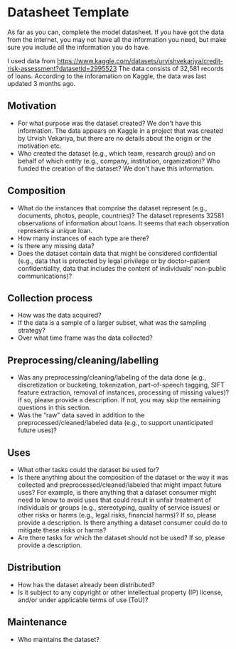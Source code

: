 # Datasheet Template

As far as you can, complete the model datasheet. If you have got the data from the internet, you may not have all the information you need, but make sure you include all the information you do have. 

I used data from https://www.kaggle.com/datasets/urvishvekariya/credit-risk-assessment?datasetId=2995523
The data consists of 32,581 records of loans.
According to the inforamation on Kaggle, the data was last updated 3 months ago.

## Motivation

- For what purpose was the dataset created? We don't have this information. The data appears on Kaggle in a project that was created by Urvish Vekariya, but there are no details about the origin or the motivation etc. 
- Who created the dataset (e.g., which team, research group) and on behalf of which entity (e.g., company, institution, organization)? Who funded the creation of the dataset? We don't have this information.



 
## Composition

- What do the instances that comprise the dataset represent (e.g., documents, photos, people, countries)? The dataset represents 32581 observations of information about loans. It seems that each observation represents a unique loan. 
- How many instances of each type are there? 
- Is there any missing data?
- Does the dataset contain data that might be considered confidential (e.g., data that is protected by legal privilege or by    doctor–patient confidentiality, data that includes the content of individuals’ non-public communications)?

## Collection process

- How was the data acquired? 
- If the data is a sample of a larger subset, what was the sampling strategy? 
- Over what time frame was the data collected?

## Preprocessing/cleaning/labelling

- Was any preprocessing/cleaning/labeling of the data done (e.g., discretization or bucketing, tokenization, part-of-speech tagging, SIFT feature extraction, removal of instances, processing of missing values)? If so, please provide a description. If not, you may skip the remaining questions in this section. 
- Was the “raw” data saved in addition to the preprocessed/cleaned/labeled data (e.g., to support unanticipated future uses)? 
 
## Uses

- What other tasks could the dataset be used for? 
- Is there anything about the composition of the dataset or the way it was collected and preprocessed/cleaned/labeled that might impact future uses? For example, is there anything that a dataset consumer might need to know to avoid uses that could result in unfair treatment of individuals or groups (e.g., stereotyping, quality of service issues) or other risks or harms (e.g., legal risks, financial harms)? If so, please provide a description. Is there anything a dataset consumer could do to mitigate these risks or harms? 
- Are there tasks for which the dataset should not be used? If so, please provide a description.

## Distribution

- How has the dataset already been distributed? 
- Is it subject to any copyright or other intellectual property (IP) license, and/or under applicable terms of use (ToU)?  

## Maintenance

- Who maintains the dataset?

